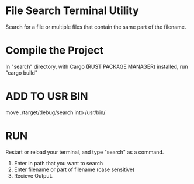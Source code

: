 
# File Search Terminal Utility

Search for a file or multiple files that contain the same part of the filename.


# Compile the Project

In "search" directory, with Cargo (RUST PACKAGE MANAGER) installed, run "cargo build"

# ADD TO USR BIN
move ./target/debug/search into /usr/bin/

# RUN

Restart or reload your terminal, and type "search" as a command.

1. Enter in path that you want to search
2. Enter filename or part of filename (case sensitive)
3. Recieve Output.

